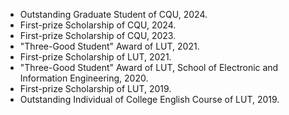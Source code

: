 - Outstanding Graduate Student of CQU, 2024.
- First-prize Scholarship of CQU, 2024.
- First-prize Scholarship of CQU, 2023.
- "Three-Good Student" Award of LUT, 2021.
- First-prize Scholarship of LUT, 2021.
- "Three-Good Student" Award of LUT, School of Electronic and Information Engineering, 2020.
- First-prize Scholarship of LUT, 2019.
- Outstanding Individual of College English Course of LUT, 2019.